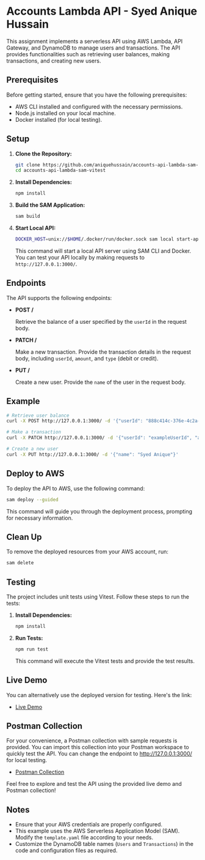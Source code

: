 # Accounts Lambda API - Syed Anique Hussain

This assignment implements a serverless API using AWS Lambda, API Gateway, and DynamoDB to manage users and transactions. The API provides functionalities such as retrieving user balances, making transactions, and creating new users.

## Prerequisites

Before getting started, ensure that you have the following prerequisites:

- AWS CLI installed and configured with the necessary permissions.
- Node.js installed on your local machine.
- Docker installed (for local testing).

## Setup

1. **Clone the Repository:**

   ```bash
   git clone https://github.com/aniquehussain/accounts-api-lambda-sam-vitest
   cd accounts-api-lambda-sam-vitest
   ```

2. **Install Dependencies:**

   ```bash
   npm install
   ```

3. **Build the SAM Application:**

   ```bash
   sam build
   ```

4. **Start Local API:**

   ```bash
   DOCKER_HOST=unix://$HOME/.docker/run/docker.sock sam local start-api
   ```

   This command will start a local API server using SAM CLI and Docker. You can test your API locally by making requests to `http://127.0.0.1:3000/`.

## Endpoints

The API supports the following endpoints:

- **POST /**

  Retrieve the balance of a user specified by the `userId` in the request body.

- **PATCH /**
  
  Make a new transaction. Provide the transaction details in the request body, including `userId`, `amount`, and `type` (debit or credit).

- **PUT /**
  
  Create a new user. Provide the `name` of the user in the request body.

## Example

```bash
# Retrieve user balance
curl -X POST http://127.0.0.1:3000/ -d '{"userId": "888c414c-376e-4c2a-bf73-0bae802b7a08"}'

# Make a transaction
curl -X PATCH http://127.0.0.1:3000/ -d '{"userId": "exampleUserId", "amount": 50, "type": "debit"}'

# Create a new user
curl -X PUT http://127.0.0.1:3000/ -d '{"name": "Syed Anique"}'
```

## Deploy to AWS

To deploy the API to AWS, use the following command:

```bash
sam deploy --guided
```

This command will guide you through the deployment process, prompting for necessary information.

## Clean Up

To remove the deployed resources from your AWS account, run:

```bash
sam delete
```

## Testing

The project includes unit tests using Vitest. Follow these steps to run the tests:

1. **Install Dependencies:**

   ```bash
   npm install
   ```

2. **Run Tests:**

   ```bash
   npm run test
   ```

   This command will execute the Vitest tests and provide the test results.


## Live Demo

You can alternatively use the deployed version for testing. Here's the link:

- [Live Demo](https://y04k8u3oja.execute-api.ap-south-1.amazonaws.com/Prod/)

## Postman Collection

For your convenience, a Postman collection with sample requests is provided. You can import this collection into your Postman workspace to quickly test the API. You can change the endpoint to http://127.0.0.1:3000/ for local testing.

- [Postman Collection](https://drive.google.com/file/d/1_XbdyVgGSOTzeaY_-50gY2-G04wzGnLA/view?usp=sharing)

Feel free to explore and test the API using the provided live demo and Postman collection!

## Notes

- Ensure that your AWS credentials are properly configured.
- This example uses the AWS Serverless Application Model (SAM). Modify the `template.yaml` file according to your needs.
- Customize the DynamoDB table names (`Users` and `Transactions`) in the code and configuration files as required.


